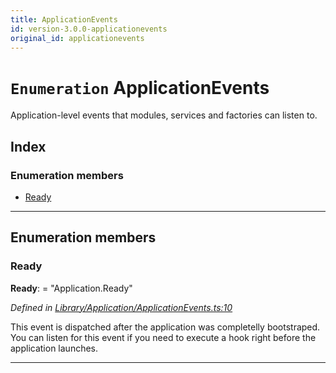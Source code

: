```yaml
---
title: ApplicationEvents
id: version-3.0.0-applicationevents
original_id: applicationevents
---
```


# `Enumeration` ApplicationEvents

Application-level events that modules, services and factories can listen to.

## Index

### Enumeration members

* [Ready](applicationevents#ready)

---

## Enumeration members

<a id="ready"></a>

###  Ready

**Ready**:  = "Application.Ready"

*Defined in [Library/Application/ApplicationEvents.ts:10](https://github.com/Rawphs/stix/blob/f097835/src/Library/Application/ApplicationEvents.ts#L10)*

This event is dispatched after the application was completelly bootstraped. You can listen for this event if you need to execute a hook right before the application launches.

___

